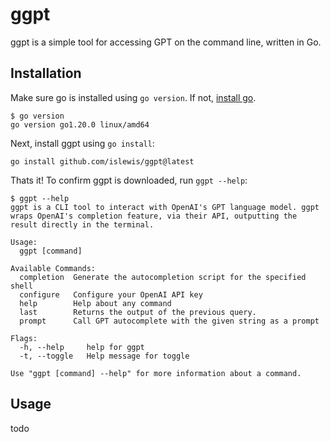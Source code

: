 # ggpt

ggpt is a simple tool for accessing GPT on the command line, written in Go.

## Installation

Make sure go is installed using `go version`. If not, [install go](https://go.dev/doc/install).
```
$ go version      
go version go1.20.0 linux/amd64
```
Next, install ggpt using `go install`:
```
go install github.com/islewis/ggpt@latest
```
Thats it! To confirm ggpt is downloaded, run `ggpt --help`:
```
$ ggpt --help
ggpt is a CLI tool to interact with OpenAI's GPT language model. ggpt wraps OpenAI's completion feature, via their API, outputting the result directly in the terminal.

Usage:
  ggpt [command]

Available Commands:
  completion  Generate the autocompletion script for the specified shell
  configure   Configure your OpenAI API key
  help        Help about any command
  last        Returns the output of the previous query.
  prompt      Call GPT autocomplete with the given string as a prompt

Flags:
  -h, --help     help for ggpt
  -t, --toggle   Help message for toggle

Use "ggpt [command] --help" for more information about a command.
```
## Usage
todo
